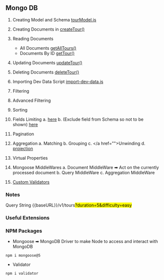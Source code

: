 ## Mongo DB

1. Creating Model and Schema  <a href="https://github.com/BasmaElhoseny01/Node-Js/blob/8975ab8e5d8feb4a8a30e7b1b4abdcb410e2f476/7.MongoDB/models/tourModel.js">tourModel.js</a>
2. Creating Documents in <a href="https://github.com/BasmaElhoseny01/Node-Js/blob/8975ab8e5d8feb4a8a30e7b1b4abdcb410e2f476/7.MongoDB/controllers/tourController.js#L47-L78">createTour()</a>
3. Reading Documents
    - All Documents <a href="https://github.com/BasmaElhoseny01/Node-Js/blob/8975ab8e5d8feb4a8a30e7b1b4abdcb410e2f476/7.MongoDB/controllers/tourController.js#L6-L25">getAllTours()</a>
    - Documents By ID <a href="https://github.com/BasmaElhoseny01/Node-Js/blob/8975ab8e5d8feb4a8a30e7b1b4abdcb410e2f476/7.MongoDB/controllers/tourController.js#L27-L46">getTour()</a>
4. Updating Documents <a href="https://github.com/BasmaElhoseny01/Node-Js/blob/8975ab8e5d8feb4a8a30e7b1b4abdcb410e2f476/7.MongoDB/controllers/tourController.js#L80-L100">updateTour()</a>
5. Deleting Documents <a href="https://github.com/BasmaElhoseny01/Node-Js/blob/8975ab8e5d8feb4a8a30e7b1b4abdcb410e2f476/7.MongoDB/controllers/tourController.js#L102-L117">deleteTour()</a>

6. Importing Dev Data Script <a href="">import-dev-data.js</a>
7. Filtering
8. Advanced Filtering
9. Sorting
10. Fields Limiting
    a. <a href="">here</a>
    b. (Exclude field from Schema so not to be shown) <a href="">here</a>
11. Pagination
12. Aggregation
    a. Matching
    b. Grouping
    c. </a href="">Unwinding</a>
    d. <a href="">projection</a>

13. Virtual Properties
14. Mongoose MiddleWares
    a. Document MiddleWare ➡ Act on the currently processed document
    b. Query MiddleWare
    c. Aggregation MiddleWare

15. <a href="">Custom Validators</a>
### Notes 
Query String
{{baseURL}}/v1/tours<mark>?duration=5&difficulty=easy</mark>

### Useful Extensions

### NPM Packages
- Mongoose ➡ MongoDB Driver to make Node to access and interact with MongoDB
```
npm i mongoose@5
```
- Validator
```
npm i validator
```